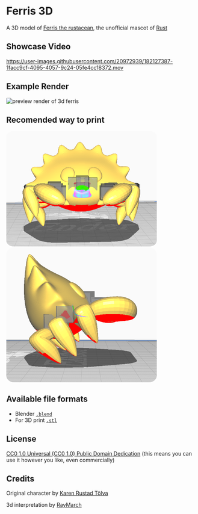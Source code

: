 
# Ferris 3D

A 3D model of [Ferris the rustacean](https://rustacean.net), the unofficial mascot of [Rust](https://github.com/rust-lang/rust)

## Showcase Video
https://user-images.githubusercontent.com/20972939/182127387-1facc9cf-4095-4057-9c24-05fe4cc18372.mov

## Example Render
<img style="align: center; border-radius: 5%;" width="400" src="preview.jpg" alt="preview render of 3d ferris"/>

## Recomended way to print
<img style="align: center; border-radius: 5%;" width="400" src="front_ferris.png" alt="front of ferris"/>
<img style="align: center; border-radius: 5%;" width="400" src="side_ferris.png" alt="side of ferris"/>

## Available file formats

- Blender [`.blend`](blend)
- For 3D print [`.stl`](for_3d_print)

## License

[CC0 1.0 Universal (CC0 1.0)
Public Domain Dedication](https://creativecommons.org/publicdomain/zero/1.0/)
(this means you can use it however you like, even commercially)

## Credits


Original character by [Karen Rustad Tölva](https://www.aldeka.net)

3d interpretation by [RayMarch](http://github.com/RayMarch)
